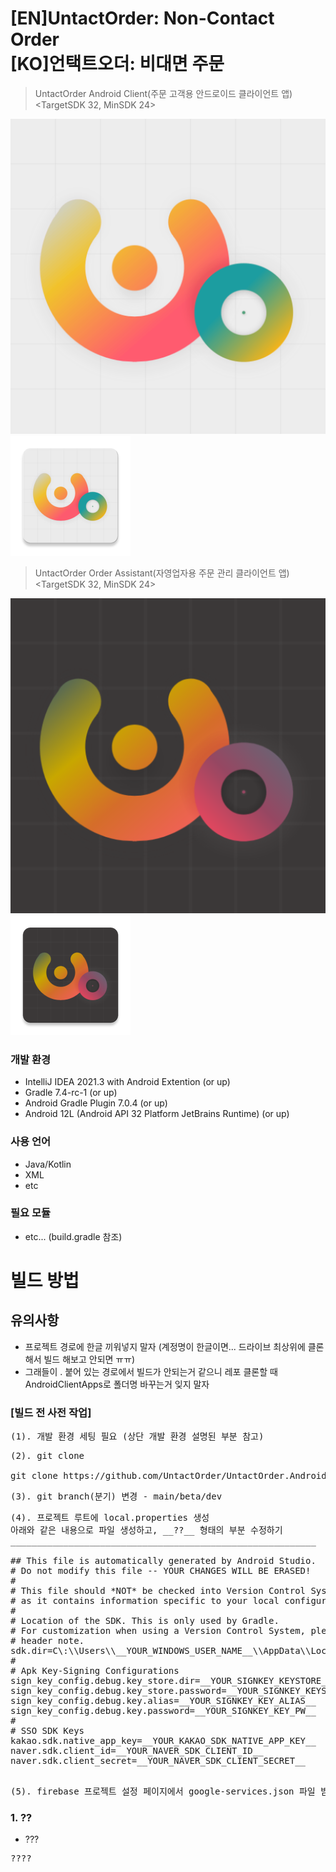 # [EN]UntactOrder: Non-Contact Order<br/>[KO]언택트오더: 비대면 주문
> UntactOrder Android Client(주문 고객용 안드로이드 클라이언트 앱) <TargetSDK 32, MinSDK 24>
> 
![AC로고](/app/src/androidClient/ic_launcher-playstore.png)
![AC로고1](/app/src/androidClient/res/mipmap-xxxhdpi/ic_launcher.png)

> UntactOrder Order Assistant(자영업자용 주문 관리 클라이언트 앱) <TargetSDK 32, MinSDK 24>
> 
![OA로고](/app/src/orderAssistant/ic_launcher-playstore.png)
![OA로고1](/app/src/orderAssistant/res/mipmap-xxxhdpi/ic_launcher.png)

### 개발 환경
* IntelliJ IDEA 2021.3 with Android Extention (or up)
* Gradle 7.4-rc-1 (or up)
* Android Gradle Plugin 7.0.4 (or up)
* Android 12L (Android API 32 Platform JetBrains Runtime) (or up)

### 사용 언어
* Java/Kotlin
* XML
* etc

### 필요 모듈
* etc... (build.gradle 참조)

# 빌드 방법
## 유의사항
- 프로젝트 경로에 한글 끼워넣지 말자 (계정명이 한글이면... 드라이브 최상위에 클론 해서 빌드 해보고 안되면 ㅠㅠ)
- 그래들이 . 붙어 있는 경로에서 빌드가 안되는거 같으니 레포 클론할 때 AndroidClientApps로 폴더명 바꾸는거 잊지 말자

### [빌드 전 사전 작업]
<pre>(1). 개발 환경 세팅 필요 (상단 개발 환경 설명된 부분 참고)</pre>
<pre>(2). git clone

git clone https://github.com/UntactOrder/UntactOrder.AndroidClientApps.git AndroidClientApps
</pre>
<pre>(3). git branch(분기) 변경 - main/beta/dev </pre>
<pre>(4). 프로젝트 루트에 local.properties 생성
아래와 같은 내용으로 파일 생성하고, __??__ 형태의 부분 수정하기
__________________________________________________________

## This file is automatically generated by Android Studio.
# Do not modify this file -- YOUR CHANGES WILL BE ERASED!
#
# This file should *NOT* be checked into Version Control Systems,
# as it contains information specific to your local configuration.
#
# Location of the SDK. This is only used by Gradle.
# For customization when using a Version Control System, please read the
# header note.
sdk.dir=C\:\\Users\\__YOUR_WINDOWS_USER_NAME__\\AppData\\Local\\Android\\Sdk
#
# Apk Key-Signing Configurations
sign_key_config.debug.key_store.dir=__YOUR_SIGNKEY_KEYSTORE_DIR__
sign_key_config.debug.key_store.password=__YOUR_SIGNKEY_KEYSTORE_PW__
sign_key_config.debug.key.alias=__YOUR_SIGNKEY_KEY_ALIAS__
sign_key_config.debug.key.password=__YOUR_SIGNKEY_KEY_PW__
#
# SSO SDK Keys
kakao.sdk.native_app_key=__YOUR_KAKAO_SDK_NATIVE_APP_KEY__
naver.sdk.client_id=__YOUR_NAVER_SDK_CLIENT_ID__
naver.sdk.client_secret=__YOUR_NAVER_SDK_CLIENT_SECRET__

</pre>
<pre>(5). firebase 프로젝트 설정 페이지에서 google-services.json 파일 받아 app 모듈 루트에 집어넣기 </pre>


### 1. ??
* ???
<pre>????</pre>
